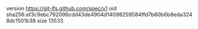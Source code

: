 version https://git-lfs.github.com/spec/v1
oid sha256:af3c9ebc792096cdd43de4904d14098259584ffd7b80b6b8eda3248dc1501b38
size 13533
